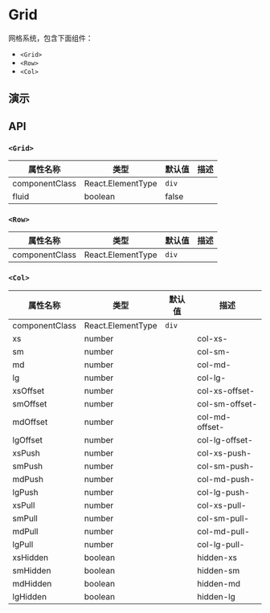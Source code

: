 # Grid [<i class="icon icon-edit2" ></i>](https://github.com/rsuite/rsuite.github.io/blob/master/src/components/grid/index.md)
网格系统，包含下面组件：
* `<Grid>`
* `<Row>`
* `<Col>`

## 演示

<!--{demo}-->

## API

### `<Grid>`

属性名称           | 类型          | 默认值   | 描述
-------------- | ----------- | ----- | --
componentClass | React.ElementType | `div` |
fluid          | boolean     | false |

### `<Row>`

属性名称           | 类型          | 默认值   | 描述
-------------- | ----------- | ----- | --
componentClass | React.ElementType | `div` |

### `<Col>`

属性名称           | 类型                                  | 默认值   | 描述
-------------- | -------------- | ----- | --------------
componentClass | React.ElementType    | `div` |
xs             | number |       | col-xs-
sm             | number |       | col-sm-
md             | number |       | col-md-
lg             | number |       | col-lg-
xsOffset       | number |       | col-xs-offset-
smOffset       | number |       | col-sm-offset-
mdOffset       | number |       | col-md-offset-
lgOffset       | number |       | col-lg-offset-
xsPush         | number |       | col-xs-push-
smPush         | number |       | col-sm-push-
mdPush         | number |       | col-md-push-
lgPush         | number |       | col-lg-push-
xsPull         | number |       | col-xs-pull-
smPull         | number |       | col-sm-pull-
mdPull         | number |       | col-md-pull-
lgPull         | number |       | col-lg-pull-
xsHidden       | boolean|       | hidden-xs
smHidden       | boolean|       | hidden-sm
mdHidden       | boolean|       | hidden-md
lgHidden       | boolean|       | hidden-lg
